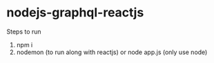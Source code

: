 # nodejs-graphql-reactjs

Steps to run
1. npm i
2. nodemon (to run along with reactjs) or node app.js (only use node)
